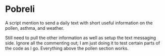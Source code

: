 # Pobreli
A script mention to send a daily text with short useful information on the pollen, asthma, and weather.

Still need to pull the other information as well as setup the text messaging side.
Ignore all the commenting out; I am just doing it to test certain parts of the code as I go. Everything above the pollen section works.
